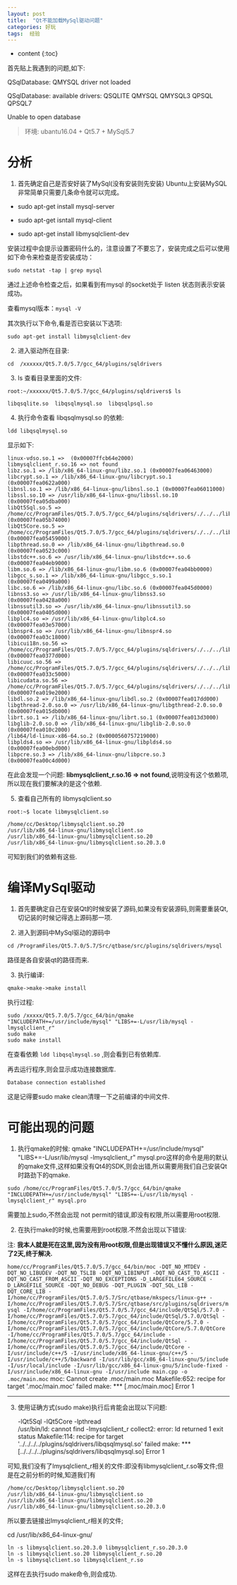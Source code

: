 ```yaml
---
layout: post
title:	"Qt不能加载MySql驱动问题"
categories: 好玩
tags:  经验
---
```


* content
{:toc}



首先贴上我遇到的问题,如下:

QSqlDatabase: QMYSQL driver not loaded

QSqlDatabase: available drivers: QSQLITE QMYSQL QMYSQL3 QPSQL QPSQL7

Unable to open database

> 环境:   ubantu16.04 + Qt5.7 + MySql5.7

# 分析

1. 首先确定自己是否安好装了MySql(没有安装则先安装)
Ubuntu上安装MySQL非常简单只需要几条命令就可以完成。

* sudo apt-get install mysql-server

* sudo apt-get isntall mysql-client

* sudo apt-get install libmysqlclient-dev

安装过程中会提示设置密码什么的，注意设置了不要忘了，安装完成之后可以使用如下命令来检查是否安装成功：

`sudo netstat -tap | grep mysql`

通过上述命令检查之后，如果看到有mysql 的socket处于 listen 状态则表示安装成功。

查看mysql版本：`mysql -V`

其次执行以下命令,看是否已安装以下选项:

`sudo apt-get install libmysqlclient-dev`

2. 进入驱动所在目录:

`cd  /xxxxxx/Qt5.7.0/5.7/gcc_64/plugins/sqldrivers`

3. ls 查看目录里面的文件: 

`root:~/xxxxxx/Qt5.7.0/5.7/gcc_64/plugins/sqldrivers$ ls`

`libqsqlite.so  libqsqlmysql.so  libqsqlpsql.so`

4. 执行命令查看 libqsqlmysql.so 的依赖:

`ldd libqsqlmysql.so `

显示如下:

	linux-vdso.so.1 =>  (0x00007ffcb64e2000)
	libmysqlclient_r.so.16 => not found
	libz.so.1 => /lib/x86_64-linux-gnu/libz.so.1 (0x00007fea06463000)
	libcrypt.so.1 => /lib/x86_64-linux-gnu/libcrypt.so.1 (0x00007fea0622a000)
	libnsl.so.1 => /lib/x86_64-linux-gnu/libnsl.so.1 (0x00007fea06011000)
	libssl.so.10 => /usr/lib/x86_64-linux-gnu/libssl.so.10 (0x00007fea05dba000)
	libQt5Sql.so.5 => /home/cc/ProgramFiles/Qt5.7.0/5.7/gcc_64/plugins/sqldrivers/./../../lib/libQt5Sql.so.5 (0x00007fea05b74000)
	libQt5Core.so.5 => /home/cc/ProgramFiles/Qt5.7.0/5.7/gcc_64/plugins/sqldrivers/./../../lib/libQt5Core.so.5 (0x00007fea05459000)
	libpthread.so.0 => /lib/x86_64-linux-gnu/libpthread.so.0 (0x00007fea0523c000)
	libstdc++.so.6 => /usr/lib/x86_64-linux-gnu/libstdc++.so.6 (0x00007fea04eb9000)
	libm.so.6 => /lib/x86_64-linux-gnu/libm.so.6 (0x00007fea04bb0000)
	libgcc_s.so.1 => /lib/x86_64-linux-gnu/libgcc_s.so.1 (0x00007fea0499a000)
	libc.so.6 => /lib/x86_64-linux-gnu/libc.so.6 (0x00007fea045d0000)
	libnss3.so => /usr/lib/x86_64-linux-gnu/libnss3.so (0x00007fea0428a000)
	libnssutil3.so => /usr/lib/x86_64-linux-gnu/libnssutil3.so (0x00007fea0405d000)
	libplc4.so => /usr/lib/x86_64-linux-gnu/libplc4.so (0x00007fea03e57000)
	libnspr4.so => /usr/lib/x86_64-linux-gnu/libnspr4.so (0x00007fea03c18000)
	libicui18n.so.56 => /home/cc/ProgramFiles/Qt5.7.0/5.7/gcc_64/plugins/sqldrivers/./../../lib/libicui18n.so.56 (0x00007fea0377d000)
	libicuuc.so.56 => /home/cc/ProgramFiles/Qt5.7.0/5.7/gcc_64/plugins/sqldrivers/./../../lib/libicuuc.so.56 (0x00007fea033c5000)
	libicudata.so.56 => /home/cc/ProgramFiles/Qt5.7.0/5.7/gcc_64/plugins/sqldrivers/./../../lib/libicudata.so.56 (0x00007fea019e2000)
	libdl.so.2 => /lib/x86_64-linux-gnu/libdl.so.2 (0x00007fea017dd000)
	libgthread-2.0.so.0 => /usr/lib/x86_64-linux-gnu/libgthread-2.0.so.0 (0x00007fea015db000)
	librt.so.1 => /lib/x86_64-linux-gnu/librt.so.1 (0x00007fea013d3000)
	libglib-2.0.so.0 => /lib/x86_64-linux-gnu/libglib-2.0.so.0 (0x00007fea010c2000)
	/lib64/ld-linux-x86-64.so.2 (0x0000560757219000)
	libplds4.so => /usr/lib/x86_64-linux-gnu/libplds4.so (0x00007fea00ebd000)
	libpcre.so.3 => /lib/x86_64-linux-gnu/libpcre.so.3 (0x00007fea00c4d000)

在此会发现一个问题:  **libmysqlclient_r.so.16 => not found**,说明没有这个依赖项,所以现在我们要解决的是这个依赖.

5. 查看自己所有的 libmysqlclient.so

`root:~$ locate libmysqlclient.so`

	/home/cc/Desktop/libmysqlclient.so.20
	/usr/lib/x86_64-linux-gnu/libmysqlclient.so
	/usr/lib/x86_64-linux-gnu/libmysqlclient.so.20
	/usr/lib/x86_64-linux-gnu/libmysqlclient.so.20.3.0

可知到我们的依赖有这些.

# 编译MySql驱动

1. 首先要确定自己在安装Qt的时候安装了源码,如果没有安装源码,则需要重装Qt,切记装的时候记得选上源码那一项.

2. 进入到源码中MySql驱动的源码中

`cd /ProgramFiles/Qt5.7.0/5.7/Src/qtbase/src/plugins/sqldrivers/mysql`

路径是各自安装qt的路径而来.

3. 执行编译:

`qmake->make->make install`

执行过程:

	sudo /xxxxx/Qt5.7.0/5.7/gcc_64/bin/qmake "INCLUDEPATH+=/usr/include/mysql" "LIBS+=-L/usr/lib/mysql -lmysqlclient_r"
	sudo make
	sudo make install

在查看依赖 `ldd libqsqlmysql.so` ,则会看到已有依赖库.

再去运行程序,则会显示成功连接数据库.

`Database connection established`

这是记得要sudo make clean清理一下之前编译的中间文件.

# 可能出现的问题

1. 执行qmake的时候: qmake "INCLUDEPATH+=/usr/include/mysql" "LIBS+=-L/usr/lib/mysql -lmysqlclient_r" mysql.pro这样的命令是用的默认的qmake文件,这样如果没有Qt4的SDK,则会出错,所以需要用我们自己安装Qt时路劲下的qmake.

`sudo /home/cc/ProgramFiles/Qt5.7.0/5.7/gcc_64/bin/qmake "INCLUDEPATH+=/usr/include/mysql" "LIBS+=-L/usr/lib/mysql -lmysqlclient_r" mysql.pro`

需要加上sudo,不然会出现 not permit的错误,即没有权限,所以需要用root权限.

2. 在执行make的时候,也需要用到root权限.不然会出现以下错误:

注: **我本人就是死在这里,因为没有用root权限,但是出现错误又不懂什么原因,迷茫了2天,终于解决.**

`home/cc/ProgramFiles/Qt5.7.0/5.7/gcc_64/bin/moc -DQT_NO_MTDEV -DQT_NO_LIBUDEV -DQT_NO_TSLIB -DQT_NO_LIBINPUT -DQT_NO_CAST_TO_ASCII -DQT_NO_CAST_FROM_ASCII -DQT_NO_EXCEPTIONS -D_LARGEFILE64_SOURCE -D_LARGEFILE_SOURCE -DQT_NO_DEBUG -DQT_PLUGIN -DQT_SQL_LIB -DQT_CORE_LIB -I/home/cc/ProgramFiles/Qt5.7.0/5.7/Src/qtbase/mkspecs/linux-g++ -I/home/cc/ProgramFiles/Qt5.7.0/5.7/Src/qtbase/src/plugins/sqldrivers/mysql -I/home/cc/ProgramFiles/Qt5.7.0/5.7/gcc_64/include/QtSql/5.7.0 -I/home/cc/ProgramFiles/Qt5.7.0/5.7/gcc_64/include/QtSql/5.7.0/QtSql -I/home/cc/ProgramFiles/Qt5.7.0/5.7/gcc_64/include/QtCore/5.7.0 -I/home/cc/ProgramFiles/Qt5.7.0/5.7/gcc_64/include/QtCore/5.7.0/QtCore -I/home/cc/ProgramFiles/Qt5.7.0/5.7/gcc_64/include -I/home/cc/ProgramFiles/Qt5.7.0/5.7/gcc_64/include/QtSql -I/home/cc/ProgramFiles/Qt5.7.0/5.7/gcc_64/include/QtCore -I/usr/include/c++/5 -I/usr/include/x86_64-linux-gnu/c++/5 -I/usr/include/c++/5/backward -I/usr/lib/gcc/x86_64-linux-gnu/5/include -I/usr/local/include -I/usr/lib/gcc/x86_64-linux-gnu/5/include-fixed -I/usr/include/x86_64-linux-gnu -I/usr/include main.cpp -o .moc/main.moc`
	moc: Cannot create .moc/main.moc
	Makefile:652: recipe for target '.moc/main.moc' failed
	make: *** [.moc/main.moc] Error 1
***********************************************************

3. 使用证确方式(sudo make)执行后肯能会出现以下问题:

	-lQt5Sql -lQt5Core -lpthread  
	/usr/bin/ld: cannot find -lmysqlclient_r
	collect2: error: ld returned 1 exit status
	Makefile:114: recipe for target '../../../../plugins/sqldrivers/libqsqlmysql.so' failed
	make: *** [../../../../plugins/sqldrivers/libqsqlmysql.so] Error 1

可知,我们没有了lmysqlclient_r相关的文件:即没有libmysqlclient_r.so等文件;但是在之前分析的时候,知道我们有

	/home/cc/Desktop/libmysqlclient.so.20
	/usr/lib/x86_64-linux-gnu/libmysqlclient.so
	/usr/lib/x86_64-linux-gnu/libmysqlclient.so.20
	/usr/lib/x86_64-linux-gnu/libmysqlclient.so.20.3.0

所以要去链接出lmysqlclient_r相关的文件;

cd /usr/lib/x86_64-linux-gnu/

	ln -s libmysqlclient.so.20.3.0 libmysqlclient_r.so.20.3.0
	ln -s libmysqlclient.so.20 libmysqlclient_r.so.20
	ln -s libmysqlclient.so libmysqlclient_r.so

这样在去执行sudo make命令,则会成功.







